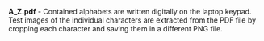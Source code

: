 **A_Z.pdf** - Contained alphabets are written digitally on the laptop keypad. Test images of the individual characters are extracted from the PDF file by cropping each character and saving them in a different PNG file.
